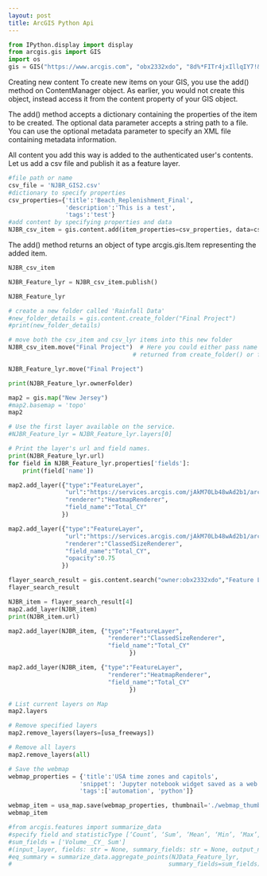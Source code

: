 ```yaml
---
layout: post
title: ArcGIS Python Api
---
```


```python
from IPython.display import display
from arcgis.gis import GIS
import os
gis = GIS("https://www.arcgis.com", "obx2332xdo", "8d%*FITr4jxIllqIY7!&#")
```

Creating new content
To create new items on your GIS, you use the add() method on ContentManager object. As earlier, you would not create this object, instead access it from the content property of your GIS object.

The add() method accepts a dictionary containing the properties of the item to be created. The optional data parameter accepts a string path to a file. You can use the optional metadata parameter to specify an XML file containing metadata information.

All content you add this way is added to the authenticated user's contents. Let us add a csv file and publish it as a feature layer.


```python
#file path or name
csv_file = 'NJBR_GIS2.csv'
#dictionary to specify properties
csv_properties={'title':'Beach_Replenishment_Final',
                'description':'This is a test',
                'tags':'test'}
#add content by specifying properties and data
NJBR_csv_item = gis.content.add(item_properties=csv_properties, data=csv_file)
```

The add() method returns an object of type arcgis.gis.Item representing the added item.


```python
NJBR_csv_item
```


```python
NJBR_Feature_lyr = NJBR_csv_item.publish()
```


```python
NJBR_Feature_lyr
```


```python
# create a new folder called 'Rainfall Data'
#new_folder_details = gis.content.create_folder("Final Project")
#print(new_folder_details)
```


```python
# move both the csv_item and csv_lyr items into this new folder
NJBR_csv_item.move("Final Project")  # Here you could either pass name of the folder or the dictionary
                                   # returned from create_folder() or folders property on a User object

NJBR_Feature_lyr.move("Final Project")
```


```python
print(NJBR_Feature_lyr.ownerFolder)
```


```python
map2 = gis.map("New Jersey")
#map2.basemap = 'topo'
map2
```


```python
# Use the first layer available on the service.
#NJBR_Feature_lyr = NJBR_Feature_lyr.layers[0]
```


```python
# Print the layer's url and field names.
print(NJBR_Feature_lyr.url)
for field in NJBR_Feature_lyr.properties['fields']:
    print(field['name'])
```


```python
map2.add_layer({"type":"FeatureLayer",
                "url":"https://services.arcgis.com/jAkM70Lb48wAd2b1/arcgis/rest/services/Beach_Replenishment_Final/FeatureServer/0",
                "renderer":"HeatmapRenderer",
                "field_name":"Total_CY"               
               })
```


```python
map2.add_layer({"type":"FeatureLayer",
                "url":"https://services.arcgis.com/jAkM70Lb48wAd2b1/arcgis/rest/services/Beach_Replenishment_Final/FeatureServer/0",
                "renderer":"ClassedSizeRenderer",
                "field_name":"Total_CY",
                "opacity":0.75
               })
```


```python
flayer_search_result = gis.content.search("owner:obx2332xdo","Feature Layer", outside_org=True)
flayer_search_result
```


```python
NJBR_item = flayer_search_result[4]
map2.add_layer(NJBR_item)
print(NJBR_item.url)
```


```python
map2.add_layer(NJBR_item, {"type":"FeatureLayer",
                            "renderer":"ClassedSizeRenderer",
                            "field_name":"Total_CY"
                                  })
```


```python
map2.add_layer(NJBR_item, {"type":"FeatureLayer",                            
                            "renderer":"HeatmapRenderer",
                            "field_name":"Total_CY"
                                  })
```


```python
# List current layers on Map
map2.layers
```


```python
# Remove specified layers
map2.remove_layers(layers=[usa_freeways])
```


```python
# Remove all layers
map2.remove_layers(all)
```


```python
# Save the webmap
webmap_properties = {'title':'USA time zones and capitols',
                    'snippet': 'Jupyter notebook widget saved as a web map',
                    'tags':['automation', 'python']}

webmap_item = usa_map.save(webmap_properties, thumbnail='./webmap_thumbnail.png', folder='webmaps')
webmap_item
```


```python
#from arcgis.features import summarize_data
#specify field and statisticType [‘Count’, ‘Sum’, ‘Mean’, ‘Min’, ‘Max’, ‘Range’, ‘Stddev’, ‘Var’]
#sum_fields = ['Volume__CY_ Sum']
#(input_layer, fields: str = None, summary_fields: str = None, output_name: str = None, gis=None)
#eq_summary = summarize_data.aggregate_points(NJData_Feature_lyr,                                            
#                                            summary_fields=sum_fields)
```
